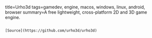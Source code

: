 title=Urho3d
tags=gamedev, engine, macos, windows, linux, android, browser
summary=A free lightweight, cross-platform 2D and 3D game engine.
~~~~~~

[Source](https://github.com/urho3d/urho3d)

